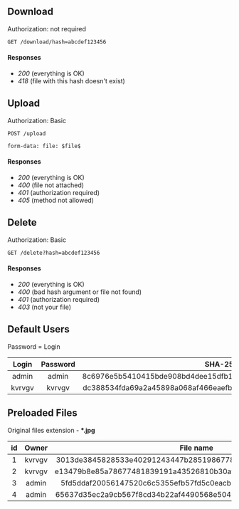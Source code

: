 

## Download
Authorization: not required

`GET /download/hash=abcdef123456`
#### Responses
- *200* (everything is OK)
- *418* (file with this hash doesn't exist)

## Upload
Authorization: Basic

`POST /upload`

`form-data: file: $file$`
#### Responses
- *200* (everything is OK)
- *400* (file not attached)
- *401* (authorization required)
- *405* (method not allowed)

## Delete
Authorization: Basic

`GET /delete?hash=abcdef123456`
#### Responses
- *200* (everything is OK)
- *400* (bad hash argument or file not found)
- *401* (authorization required)
- *403* (not your file)

## Default Users
Password = Login

|    Login    | Password |                              SHA-256                               |
|:-----------:|:--------:|:------------------------------------------------------------------:|
|    admin    |  admin   |  8c6976e5b5410415bde908bd4dee15dfb167a9c873fc4bb8a81f6f2ab448a918  |
|   kvrvgv    |  kvrvgv  |  dc388534fda69a2a45898a068af466eaefb9b2c2d8199f98a96ae97e042a3982  |

## Preloaded Files
Original files extension - **\*.jpg**

| id  | Owner  |                            File name                             |
|:---:|:------:|:----------------------------------------------------------------:|
|  1  | kvrvgv | 3013de3845828533e40291243447b2851986778aafeceffd7b9435161cf31e01 |
|  2  | kvrvgv | e13479b8e85a78677481839191a43526810b30af91a17e08f7acdce45689be8d |
|  3  | admin  | 5fd5ddaf20056147520c6c5355efb57fd5c0eacb0eb56fcbdf3a7f689c971e58 |
|  4  | admin  | 65637d35ec2a9cb567f8cd34b22af4490568e504593bcd471946405f6079e36a |

